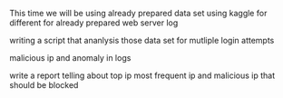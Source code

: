 This time we will be using already prepared data set using kaggle for different for already prepared web server log 

writing a script that ananlysis those data set for mutliple login attempts 

malicious ip and anomaly in logs 


write a report telling about top ip most frequent ip and malicious ip that should be blocked 
